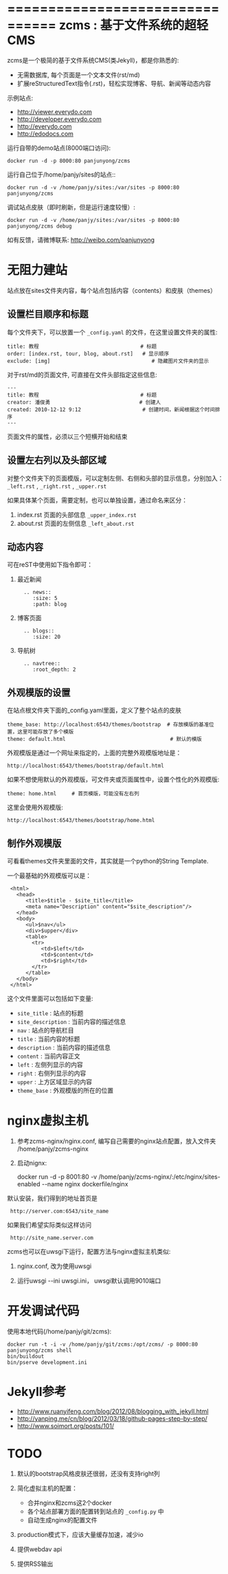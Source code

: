 ================================
zcms : 基于文件系统的超轻CMS
================================
zcms是一个极简的基于文件系统CMS(类Jekyll)，都是你熟悉的:

- 无需数据库, 每个页面是一个文本文件(rst/md)
- 扩展reStructuredText指令(.rst)，轻松实现博客、导航、新闻等动态内容

示例站点:

- http://viewer.everydo.com
- http://developer.everydo.com
- http://everydo.com
- http://edodocs.com

运行自带的demo站点(8000端口访问):

    docker run -d -p 8000:80 panjunyong/zcms

运行自己位于/home/panjy/sites的站点::

    docker run -d -v /home/panjy/sites:/var/sites -p 8000:80 panjunyong/zcms

调试站点皮肤（即时刷新，但是运行速度较慢）:

    docker run -d -v /home/panjy/sites:/var/sites -p 8000:80 panjunyong/zcms debug

如有反馈，请微博联系: http://weibo.com/panjunyong

无阻力建站
============================
站点放在sites文件夹内容，每个站点包括内容（contents）和皮肤（themes）

设置栏目顺序和标题
-----------------------
每个文件夹下，可以放置一个 `_config.yaml` 的文件，在这里设置文件夹的属性:

    title: 教程                                 # 标题
    order: [index.rst, tour, blog, about.rst]   # 显示顺序
    exclude: [img]                                 # 隐藏图片文件夹的显示


对于rst/md的页面文件, 可直接在文件头部指定这些信息:

    ---
    title: 教程                                 # 标题
    creator: 潘俊勇                             # 创建人
    created: 2010-12-12 9:12                    # 创建时间，新闻根据这个时间排序
    ---

页面文件的属性，必须以三个短横开始和结束

设置左右列以及头部区域
--------------------------
对整个文件夹下的页面模版，可以定制左侧、右侧和头部的显示信息，分别加入： `_left.rst` , `_right.rst` , `_upper.rst` 

如果具体某个页面，需要定制，也可以单独设置，通过命名来区分：

1. index.rst 页面的头部信息 `_upper_index.rst`
2. about.rst 页面的左侧信息 `_left_about.rst`

动态内容
-------------
可在reST中使用如下指令即可：

1. 最近新闻

         .. news::
            :size: 5
            :path: blog

2. 博客页面

         .. blogs::
            :size: 20

3. 导航树

         .. navtree::
            :root_depth: 2

外观模版的设置
---------------------
在站点根文件夹下面的_config.yaml里面，定义了整个站点的皮肤

    theme_base: http://localhost:6543/themes/bootstrap  # 存放模版的基准位置，这里可能存放了多个模版
    theme: default.html                                  # 默认的模版

外观模版是通过一个网址来指定的，上面的完整外观模版地址是：

    http://localhost:6543/themes/bootstrap/default.html

如果不想使用默认的外观模版，可文件夹或页面属性中，设置个性化的外观模版:

    theme: home.html     # 首页模版，可能没有左右列

这里会使用外观模版:

    http://localhost:6543/themes/bootstrap/home.html

制作外观模版
-----------------
可看看themes文件夹里面的文件，其实就是一个python的String Template.

一个最基础的外观模版可以是：


     <html>
       <head>
          <title>$title - $site_title</title>
          <meta name="Description" content="$site_description"/>
       </head>
       <body>
          <ul>$nav</ul>
          <div>$upper</div>
          <table>
            <tr>
               <td>$left</td>
               <td>$content</td>
               <td>$right</td>
            </tr>
          </table>
       </body>
     </html>

这个文件里面可以包括如下变量:

- `site_title` : 站点的标题
- `site_description` : 当前内容的描述信息
- `nav` : 站点的导航栏目
- `title` : 当前内容的标题
- `description` : 当前内容的描述信息
- `content` : 当前内容正文
- `left` : 左侧列显示的内容
- `right` : 右侧列显示的内容
- `upper` : 上方区域显示的内容
- `theme_base` : 外观模版的所在的位置

nginx虚拟主机
=======================
1. 参考zcms-nginx/nginx.conf, 编写自己需要的nginx站点配置，放入文件夹 /home/panjy/zcms-nginx
2. 启动nignx:

     docker run -d -p 8001:80 -v /home/panjy/zcms-nginx/:/etc/nginx/sites-enabled --name nginx dockerfile/nginx

默认安装，我们得到的地址首页是

     http://server.com:6543/site_name

如果我们希望实际类似这样访问

     http://site_name.server.com

zcms也可以在uwsgi下运行，配置方法与nginx虚拟主机类似:

1. nginx.conf, 改为使用uwsgi

2. 运行uwsgi --ini uwsgi.ini， uwsgi默认调用9010端口

开发调试代码
===================
使用本地代码(/home/panjy/git/zcms):

    docker run -t -i -v /home/panjy/git/zcms:/opt/zcms/ -p 8000:80 panjunyong/zcms shell
    bin/buildout
    bin/pserve development.ini

Jekyll参考
===================

- http://www.ruanyifeng.com/blog/2012/08/blogging_with_jekyll.html
- http://yanping.me/cn/blog/2012/03/18/github-pages-step-by-step/
- http://www.soimort.org/posts/101/

TODO
================
1. 默认的bootstrap风格皮肤还很弱，还没有支持right列
2. 简化虚拟主机的配置：

   - 合并nginx和zcms这2个docker
   - 各个站点部署方面的配置转到站点的 `_config.py` 中
   - 自动生成nginx的配置文件

3. production模式下，应该大量缓存加速，减少io
4. 提供webdav api
5. 提供RSS输出
